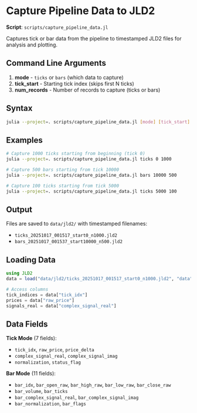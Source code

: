 # Capture Pipeline Data to JLD2

**Script**: `scripts/capture_pipeline_data.jl`

Captures tick or bar data from the pipeline to timestamped JLD2 files for analysis and plotting.

## Command Line Arguments

1. **mode** - `ticks` or `bars` (which data to capture)
2. **tick_start** - Starting tick index (skips first N ticks)
3. **num_records** - Number of records to capture (ticks or bars)

## Syntax

```bash
julia --project=. scripts/capture_pipeline_data.jl [mode] [tick_start] [num_records]
```

## Examples

```bash
# Capture 1000 ticks starting from beginning (tick 0)
julia --project=. scripts/capture_pipeline_data.jl ticks 0 1000

# Capture 500 bars starting from tick 10000
julia --project=. scripts/capture_pipeline_data.jl bars 10000 500

# Capture 100 ticks starting from tick 5000
julia --project=. scripts/capture_pipeline_data.jl ticks 5000 100
```

## Output

Files are saved to `data/jld2/` with timestamped filenames:
- `ticks_20251017_001517_start0_n1000.jld2`
- `bars_20251017_001537_start10000_n500.jld2`

## Loading Data

```julia
using JLD2
data = load("data/jld2/ticks_20251017_001517_start0_n1000.jld2", "data")

# Access columns
tick_indices = data["tick_idx"]
prices = data["raw_price"]
signals_real = data["complex_signal_real"]
```

## Data Fields

**Tick Mode** (7 fields):
- `tick_idx`, `raw_price`, `price_delta`
- `complex_signal_real`, `complex_signal_imag`
- `normalization`, `status_flag`

**Bar Mode** (11 fields):
- `bar_idx`, `bar_open_raw`, `bar_high_raw`, `bar_low_raw`, `bar_close_raw`
- `bar_volume`, `bar_ticks`
- `bar_complex_signal_real`, `bar_complex_signal_imag`
- `bar_normalization`, `bar_flags`
